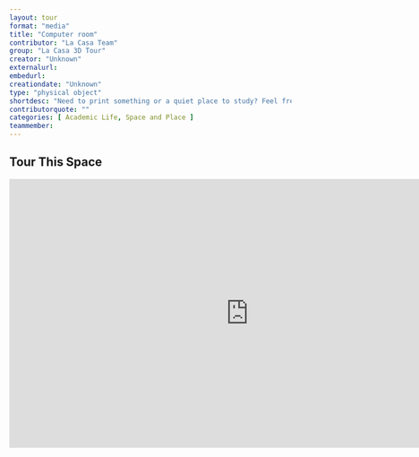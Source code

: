 ```yaml
---
layout: tour
format: "media"
title: "Computer room"
contributor: "La Casa Team"
group: "La Casa 3D Tour"
creator: "Unknown"
externalurl: 
embedurl: 
creationdate: "Unknown"
type: "physical object"
shortdesc: "Need to print something or a quiet place to study? Feel free to use any of the desks available to do class work. A graduate student? Join us for the graduate writing group held in this room once a week."
contributorquote: ""
categories: [ Academic Life, Space and Place ]
teammember: 
---
```


## Tour This Space

<iframe width="853" height="480" src="https://my.matterport.com/show/?m=gv4FA5FjbQf&ss=157&sr=-2.13%2C.7&tag=eoZhBAppSEE&pin-pos=7.02%2C3.41%2C-8.73" frameborder="0" allowfullscreen allow="xr-spatial-tracking"></iframe>